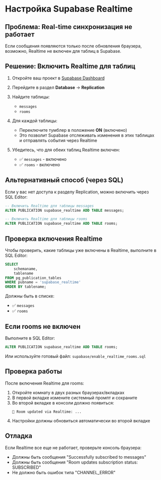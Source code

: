 # Настройка Supabase Realtime

## Проблема: Real-time синхронизация не работает

Если сообщения появляются только после обновления браузера, возможно, Realtime не включен для таблиц в Supabase.

## Решение: Включить Realtime для таблиц

1. Откройте ваш проект в [Supabase Dashboard](https://supabase.com/dashboard)

2. Перейдите в раздел **Database** → **Replication**

3. Найдите таблицы:
   - `messages`
   - `rooms`

4. Для каждой таблицы:
   - Переключите тумблер в положение **ON** (включено)
   - Это позволит Supabase отслеживать изменения в этих таблицах и отправлять события через Realtime

5. Убедитесь, что для обеих таблиц Realtime включен:
   - ✅ `messages` - включено
   - ✅ `rooms` - включено

## Альтернативный способ (через SQL)

Если у вас нет доступа к разделу Replication, можно включить через SQL Editor:

```sql
-- Включить Realtime для таблицы messages
ALTER PUBLICATION supabase_realtime ADD TABLE messages;

-- Включить Realtime для таблицы rooms
ALTER PUBLICATION supabase_realtime ADD TABLE rooms;
```

## Проверка включения Realtime

Чтобы проверить, какие таблицы уже включены в Realtime, выполните в SQL Editor:

```sql
SELECT 
    schemaname,
    tablename
FROM pg_publication_tables 
WHERE pubname = 'supabase_realtime'
ORDER BY tablename;
```

Должны быть в списке:
- ✅ `messages`
- ✅ `rooms`

## Если rooms не включен

Выполните в SQL Editor:

```sql
ALTER PUBLICATION supabase_realtime ADD TABLE rooms;
```

Или используйте готовый файл: `supabase/enable_realtime_rooms.sql`

## Проверка работы

После включения Realtime для rooms:
1. Откройте комнату в двух разных браузерах/вкладках
2. В первой вкладке измените системный промпт и сохраните
3. Во второй вкладке в консоли должно появиться:
   ```
   📢 Room updated via Realtime: ...
   ```
4. Настройки должны обновиться автоматически во второй вкладке

## Отладка

Если Realtime все еще не работает, проверьте консоль браузера:
- Должны быть сообщения "Successfully subscribed to messages"
- Должны быть сообщения "Room updates subscription status: SUBSCRIBED"
- Не должно быть ошибок типа "CHANNEL_ERROR"

